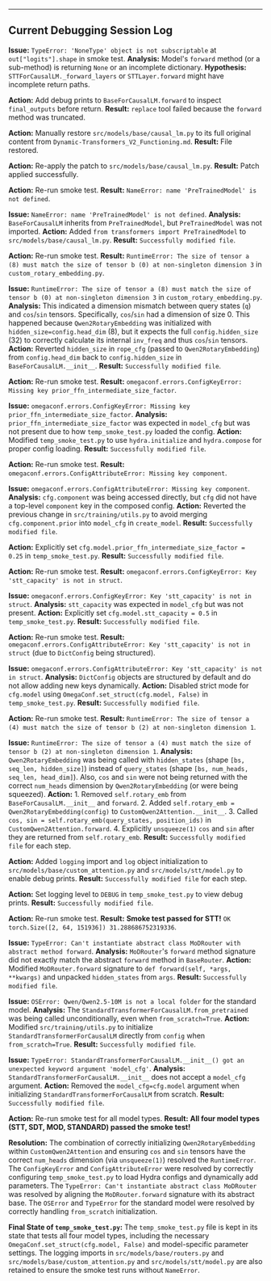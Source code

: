 ---

## Current Debugging Session Log

**Issue:** `TypeError: 'NoneType' object is not subscriptable` at `out["logits"].shape` in smoke test.
**Analysis:** Model's `forward` method (or a sub-method) is returning `None` or an incomplete dictionary.
**Hypothesis:** `STTForCausalLM._forward_layers` or `STTLayer.forward` might have incomplete return paths.

**Action:** Add debug prints to `BaseForCausalLM.forward` to inspect `final_outputs` before return.
**Result:** `replace` tool failed because the `forward` method was truncated.

**Action:** Manually restore `src/models/base/causal_lm.py` to its full original content from `Dynamic-Transformers_V2_Functioning.md`.
**Result:** File restored.

**Action:** Re-apply the patch to `src/models/base/causal_lm.py`.
**Result:** Patch applied successfully.

**Action:** Re-run smoke test.
**Result:** `NameError: name 'PreTrainedModel' is not defined`.

**Issue:** `NameError: name 'PreTrainedModel' is not defined`.
**Analysis:** `BaseForCausalLM` inherits from `PreTrainedModel`, but `PreTrainedModel` was not imported.
**Action:** Added `from transformers import PreTrainedModel` to `src/models/base/causal_lm.py`.
**Result:** `Successfully modified file`.

**Action:** Re-run smoke test.
**Result:** `RuntimeError: The size of tensor a (8) must match the size of tensor b (0) at non-singleton dimension 3` in `custom_rotary_embedding.py`.

**Issue:** `RuntimeError: The size of tensor a (8) must match the size of tensor b (0) at non-singleton dimension 3` in `custom_rotary_embedding.py`.
**Analysis:** This indicated a dimension mismatch between query states (`q`) and `cos`/`sin` tensors. Specifically, `cos`/`sin` had a dimension of size 0. This happened because `Qwen2RotaryEmbedding` was initialized with `hidden_size=config.head_dim` (8), but it expects the full `config.hidden_size` (32) to correctly calculate its internal `inv_freq` and thus `cos`/`sin` tensors.
**Action:** Reverted `hidden_size` in `rope_cfg` (passed to `Qwen2RotaryEmbedding`) from `config.head_dim` back to `config.hidden_size` in `BaseForCausalLM.__init__`.
**Result:** `Successfully modified file`.

**Action:** Re-run smoke test.
**Result:** `omegaconf.errors.ConfigKeyError: Missing key prior_ffn_intermediate_size_factor`.

**Issue:** `omegaconf.errors.ConfigKeyError: Missing key prior_ffn_intermediate_size_factor`.
**Analysis:** `prior_ffn_intermediate_size_factor` was expected in `model_cfg` but was not present due to how `temp_smoke_test.py` loaded the config.
**Action:** Modified `temp_smoke_test.py` to use `hydra.initialize` and `hydra.compose` for proper config loading.
**Result:** `Successfully modified file`.

**Action:** Re-run smoke test.
**Result:** `omegaconf.errors.ConfigAttributeError: Missing key component`.

**Issue:** `omegaconf.errors.ConfigAttributeError: Missing key component`.
**Analysis:** `cfg.component` was being accessed directly, but `cfg` did not have a top-level `component` key in the composed config.
**Action:** Reverted the previous change in `src/training/utils.py` to avoid merging `cfg.component.prior` into `model_cfg` in `create_model`.
**Result:** `Successfully modified file`.

**Action:** Explicitly set `cfg.model.prior_ffn_intermediate_size_factor = 0.25` in `temp_smoke_test.py`.
**Result:** `Successfully modified file`.

**Action:** Re-run smoke test.
**Result:** `omegaconf.errors.ConfigKeyError: Key 'stt_capacity' is not in struct`.

**Issue:** `omegaconf.errors.ConfigKeyError: Key 'stt_capacity' is not in struct`.
**Analysis:** `stt_capacity` was expected in `model_cfg` but was not present.
**Action:** Explicitly set `cfg.model.stt_capacity = 0.5` in `temp_smoke_test.py`.
**Result:** `Successfully modified file`.

**Action:** Re-run smoke test.
**Result:** `omegaconf.errors.ConfigAttributeError: Key 'stt_capacity' is not in struct` (due to `DictConfig` being structured).

**Issue:** `omegaconf.errors.ConfigAttributeError: Key 'stt_capacity' is not in struct`.
**Analysis:** `DictConfig` objects are structured by default and do not allow adding new keys dynamically.
**Action:** Disabled strict mode for `cfg.model` using `OmegaConf.set_struct(cfg.model, False)` in `temp_smoke_test.py`.
**Result:** `Successfully modified file`.

**Action:** Re-run smoke test.
**Result:** `RuntimeError: The size of tensor a (4) must match the size of tensor b (2) at non-singleton dimension 1`.

**Issue:** `RuntimeError: The size of tensor a (4) must match the size of tensor b (2) at non-singleton dimension 1`.
**Analysis:** `Qwen2RotaryEmbedding` was being called with `hidden_states` (shape `[bs, seq_len, hidden_size]`) instead of `query_states` (shape `[bs, num_heads, seq_len, head_dim]`). Also, `cos` and `sin` were not being returned with the correct `num_heads` dimension by `Qwen2RotaryEmbedding` (or were being squeezed).
**Action:**
    1.  Removed `self.rotary_emb` from `BaseForCausalLM.__init__` and `forward`.
    2.  Added `self.rotary_emb = Qwen2RotaryEmbedding(config)` to `CustomQwen2Attention.__init__`.
    3.  Called `cos, sin = self.rotary_emb(query_states, position_ids)` in `CustomQwen2Attention.forward`.
    4.  Explicitly `unsqueeze(1)` `cos` and `sin` after they are returned from `self.rotary_emb`.
**Result:** `Successfully modified file` for each step.

**Action:** Added `logging` import and `log` object initialization to `src/models/base/custom_attention.py` and `src/models/stt/model.py` to enable debug prints.
**Result:** `Successfully modified file` for each step.

**Action:** Set logging level to `DEBUG` in `temp_smoke_test.py` to view debug prints.
**Result:** `Successfully modified file`.

**Action:** Re-run smoke test.
**Result:** **Smoke test passed for STT!** `OK torch.Size([2, 64, 151936]) 31.288686752319336`.

**Issue:** `TypeError: Can't instantiate abstract class MoDRouter with abstract method forward`.
**Analysis:** `MoDRouter`'s `forward` method signature did not exactly match the abstract `forward` method in `BaseRouter`.
**Action:** Modified `MoDRouter.forward` signature to `def forward(self, *args, **kwargs)` and unpacked `hidden_states` from `args`.
**Result:** `Successfully modified file`.

**Issue:** `OSError: Qwen/Qwen2.5-10M is not a local folder` for the standard model.
**Analysis:** The `StandardTransformerForCausalLM.from_pretrained` was being called unconditionally, even when `from_scratch=True`.
**Action:** Modified `src/training/utils.py` to initialize `StandardTransformerForCausalLM` directly from `config` when `from_scratch=True`.
**Result:** `Successfully modified file`.

**Issue:** `TypeError: StandardTransformerForCausalLM.__init__() got an unexpected keyword argument 'model_cfg'`.
**Analysis:** `StandardTransformerForCausalLM.__init__` does not accept a `model_cfg` argument.
**Action:** Removed the `model_cfg=cfg.model` argument when initializing `StandardTransformerForCausalLM` from scratch.
**Result:** `Successfully modified file`.

**Action:** Re-run smoke test for all model types.
**Result:** **All four model types (STT, SDT, MOD, STANDARD) passed the smoke test!**

**Resolution:** The combination of correctly initializing `Qwen2RotaryEmbedding` within `CustomQwen2Attention` and ensuring `cos` and `sin` tensors have the correct `num_heads` dimension (via `unsqueeze(1)`) resolved the `RuntimeError`. The `ConfigKeyError` and `ConfigAttributeError` were resolved by correctly configuring `temp_smoke_test.py` to load Hydra configs and dynamically add parameters. The `TypeError: Can't instantiate abstract class MoDRouter` was resolved by aligning the `MoDRouter.forward` signature with its abstract base. The `OSError` and `TypeError` for the standard model were resolved by correctly handling `from_scratch` initialization.

**Final State of `temp_smoke_test.py`:** The `temp_smoke_test.py` file is kept in its state that tests all four model types, including the necessary `OmegaConf.set_struct(cfg.model, False)` and model-specific parameter settings. The logging imports in `src/models/base/routers.py` and `src/models/base/custom_attention.py` and `src/models/stt/model.py` are also retained to ensure the smoke test runs without `NameError`.